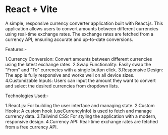 # React + Vite

A simple, responsive currency converter application built with React.js. This application allows users to convert amounts between different currencies using real-time exchange rates. The exchange rates are fetched from a currency API, ensuring accurate and up-to-date conversions.

Features:-

1.Currency Conversion: Convert amounts between different currencies using the latest exchange rates.
2.Swap Functionality: Easily swap the "From" and "To" currencies with a single button click.
3.Responsive Design: The app is fully responsive and works well on all device sizes.
4.Customizable Inputs: Users can input the amount they want to convert and select the desired currencies from dropdown lists.

Technologies Used:-

1.React.js: For building the user interface and managing state.
2.Custom Hooks: A custom hook (useCurrencyInfo) is used to fetch and manage currency data.
3.Tailwind CSS: For styling the application with a modern, responsive design.
4.Currency API: Real-time exchange rates are fetched from a free currency API.
